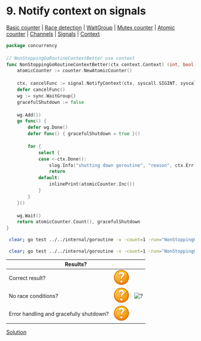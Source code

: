 # 9. Notify context on signals

[Basic counter](counter/basic.md) | [Race detection](race/race.md) | [WaitGroup](../../internal/concurrency/sync/waitgroup/README.md) | [Mutex counter](counter/mutex.md) | [Atomic counter](counter/atomic.md) | [Channels](../../internal/concurrency/channel/README.md) | [Signals](../../internal/concurrency/signal/README.md) | [Context](../../internal/concurrency/context/README.md)

```go
package concurrency

// NonStoppingGoRoutineContextBetter use context
func NonStoppingGoRoutineContextBetter(ctx context.Context) (int, bool) {
	atomicCounter := counter.NewAtomicCounter()

	ctx, cancelFunc := signal.NotifyContext(ctx, syscall.SIGINT, syscall.SIGTERM)
	defer cancelFunc()
	wg := sync.WaitGroup{}
	gracefulShutdown := false

	wg.Add(1)
	go func() {
		defer wg.Done()
		defer func() { gracefulShutdown = true }()

		for {
			select {
			case <-ctx.Done():
				slog.Info("shutting down goroutine", "reason", ctx.Err())
				return
			default:
				inlinePrint(atomicCounter.Inc())
			}
		}
	}()

	wg.Wait()
	return atomicCounter.Count(), gracefulShutdown
}
```

```bash
 clear; go test ../../internal/goroutine -v -count=1 -run="NonStoppingGoRoutineContextBetter$" 
```

```bash
 clear; go test ../../internal/goroutine -v -count=1 -run="NonStoppingGoRoutineContextBetter$" -race 
```

<table>
<thead> 
  <tr> 
    <th colspan="3">Results?</th> 
  </tr>
</thead>
<tbody>
  <tr>
    <td>Correct result?</td>
    <td><img height="40" src="../images/question.svg" width="40" alt="?"/></td>
    <td rowspan="3"><img height="320" src="https://media.giphy.com/media/XEaxdA1mObxm40bnpM/giphy.gif" width="320" alt="?"/></td>
  </tr> 
  <tr>
    <td>No race conditions?</td>
    <td><img height="40" src="../images/question.svg" width="40" alt="?"/></td> 
  </tr>
  <tr>
    <td>Error handling and gracefully shutdown?</td>
    <td><img height="40" src="../images/question.svg" width="40" alt="?"/></td>
  </tr>
</tbody>
</table> 

[Solution](example_9_bonus.md)